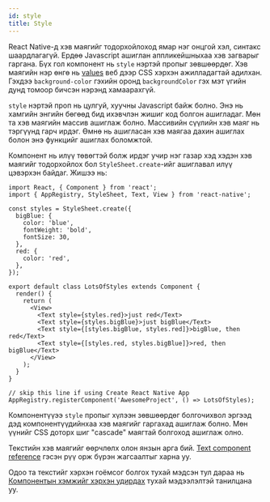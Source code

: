 ```yaml
---
id: style
title: Style
---
```


React Native-д хэв маягийг тодорхойлоход ямар нэг онцгой хэл, синтакс шаардлагагүй. Ердөө Javascript ашиглан аппликейшныхаа хэв загварыг гаргана. Бүх гол компонент нь `style` нэртэй пропыг зөвшөөрдөг. 
Хэв маягийн нэр өнгө нь [values](colors.md) веб дээр CSS хэрхэн ажилладагтай адилхан.  Гэхдээ `background-color` гэхийн оронд `backgroundColor` гэх мэт үгийн дунд томоор бичсэн нэрэнд хамаарахгүй.  

`style` нэртэй проп нь цулгуй, хуучны Javascript байж болно. Энэ нь хамгийн энгийн бөгөөд бид ихэвчлэн жишиг код болгон ашигладаг. Мөн та хэв маягийн массив ашиглаж болно. Массивийн сүүлийн хэв маяг нь тэргүүнд гарч ирдэг. Өмнө нь ашигласан хэв маягаа дахин ашиглах болон энэ функцийг ашиглах боломжтой. 

Компонент нь илүү төвөгтэй болж ирдэг учир нэг газар хэд хэдэн хэв маягийг тодорхойлох бол `StyleSheet.create`-ийг ашиглавал илүү цэвэрхэн байдаг. Жишээ нь:  

```ReactNativeWebPlayer
import React, { Component } from 'react';
import { AppRegistry, StyleSheet, Text, View } from 'react-native';

const styles = StyleSheet.create({
  bigBlue: {
    color: 'blue',
    fontWeight: 'bold',
    fontSize: 30,
  },
  red: {
    color: 'red',
  },
});

export default class LotsOfStyles extends Component {
  render() {
    return (
      <View>
        <Text style={styles.red}>just red</Text>
        <Text style={styles.bigBlue}>just bigBlue</Text>
        <Text style={[styles.bigBlue, styles.red]}>bigBlue, then red</Text>
        <Text style={[styles.red, styles.bigBlue]}>red, then bigBlue</Text>
      </View>
    );
  }
}

// skip this line if using Create React Native App
AppRegistry.registerComponent('AwesomeProject', () => LotsOfStyles);
```
Компонентүүээ `style` пропыг хүлээн зөвшөөрдөг болгочихвол эргээд дэд компонентүүдийнхаа хэв маягийг гаргахад ашиглаж болно. Мөн үүнийг CSS доторх шиг "cascade" маягтай болгоход ашиглаж олно.

Текстийн хэв маягийг өөрчлөлх олон янзын арга бий. [Text component reference](text.md) гэсэн рүү орж бүрэн жагсаалтыг харна уу.

Одоо та текстийг хэрхэн гоёмсог болгох тухай мэдсэн тул дараа нь 
 [Компонентын хэмжийг хэрхэн удирдах](height-and-width.md) тухай мэдээлэлтэй танилцана уу.
